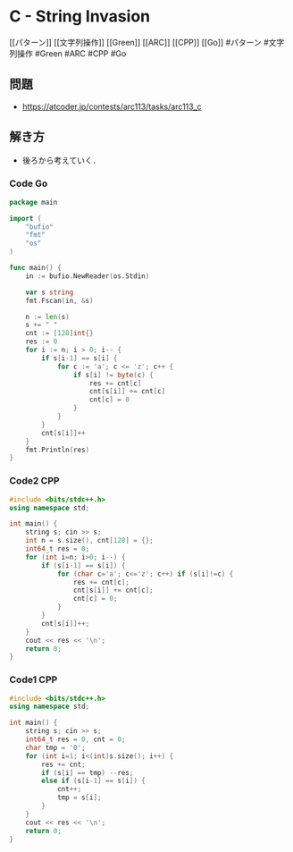 # C - String Invasion
[[パターン]] [[文字列操作]] [[Green]] [[ARC]] [[CPP]] [[Go]]
#パターン #文字列操作 #Green #ARC #CPP #Go 

## 問題
- https://atcoder.jp/contests/arc113/tasks/arc113_c

## 解き方
- 後ろから考えていく．

### Code Go
```go
package main

import (
	"bufio"
	"fmt"
	"os"
)

func main() {
	in := bufio.NewReader(os.Stdin)

	var s string
	fmt.Fscan(in, &s)

	n := len(s)
	s += " "
	cnt := [128]int{}
	res := 0
	for i := n; i > 0; i-- {
		if s[i-1] == s[i] {
			for c := 'a'; c <= 'z'; c++ {
				if s[i] != byte(c) {
					res += cnt[c]
					cnt[s[i]] += cnt[c]
					cnt[c] = 0
				}
			}
		}
		cnt[s[i]]++
	}
	fmt.Println(res)
}
```

### Code2 CPP
```c++
#include <bits/stdc++.h>
using namespace std;

int main() {
	string s; cin >> s;
	int n = s.size(), cnt[128] = {};
	int64_t res = 0;
	for (int i=n; i>0; i--) {
		if (s[i-1] == s[i]) {
			for (char c='a'; c<='z'; c++) if (s[i]!=c) {
				res += cnt[c];
				cnt[s[i]] += cnt[c];
				cnt[c] = 0;
			}
		}
		cnt[s[i]]++;
	}
	cout << res << '\n';
	return 0;
}
```

### Code1 CPP
```c++
#include <bits/stdc++.h>
using namespace std;

int main() {
	string s; cin >> s;
	int64_t res = 0, cnt = 0;
	char tmp = '0';
	for (int i=1; i<(int)s.size(); i++) {
		res += cnt;
		if (s[i] == tmp) --res;
		else if (s[i-1] == s[i]) {
			cnt++;
			tmp = s[i];
		}
	}
	cout << res << '\n';
    return 0;
}
```